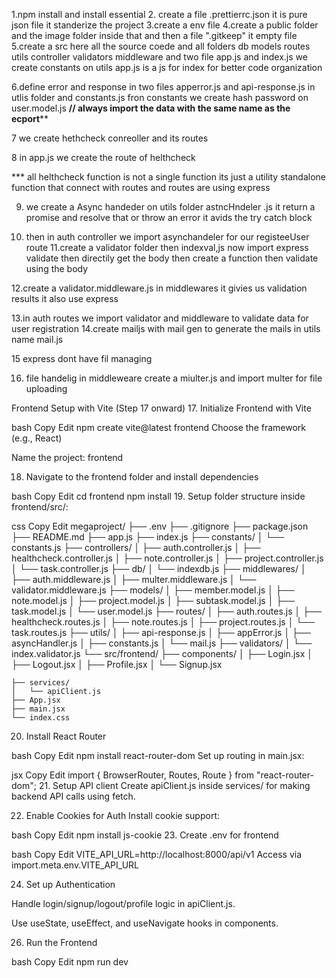 1.npm install and install essential
2. create a file .prettierrc.json
    it is pure json file
    it standerize the project 
3.create a env file
4.create a public folder and the image folder inside that  and then a file ".gitkeep"
    it empty file
5.create a src here all the source coede
    and all folders db models routes utils controller validators  middleware and  two file app.js and index.js
 we create constants on utils 
    app.js is a  js for index for better code organization

6.define error and response in two files  apperror.js and api-response.js in utlis folder and constants.js fron constants
 we create hash password on user.model.js
******************// always import the data with the same name as  the ecport********************

7 we create hethcheck conreoller and its routes 

8 in app.js we create the route of helthcheck

*** all helthcheck function is not a single function its just a utility standalone function that connect with routes and routes are using express

9. we create a Async handeder on utils folder astncHndeler .js it return a promise and resolve that or throw an error it avids the try catch block

10. then in auth controller we import asynchandeler for our registeeUser route
11.create a validator folder then indexval,js 
now import express validate then directily get the body then create a function then validate using the body

12.create a validator.middleware.js in middlewares
it givies us validation results it also use express 

13.in auth routes we import validator and middleware to validate data for user registration
14.create mailjs with mail gen to generate the mails in utils name mail.js

15 express dont have fil managing

16. file handelig in middleweare create a miulter.js and import multer for file uploading

Frontend Setup with Vite (Step 17 onward)
17. Initialize Frontend with Vite

bash
Copy
Edit
npm create vite@latest frontend
Choose the framework (e.g., React)

Name the project: frontend

18. Navigate to the frontend folder and install dependencies

bash
Copy
Edit
cd frontend
npm install
19. Setup folder structure inside frontend/src/:

css
Copy
Edit
megaproject/
├── .env
├── .gitignore
├── package.json
├── README.md
├── app.js
├── index.js
├── constants/
│   └── constants.js
├── controllers/
│   ├── auth.controller.js
│   ├── healthcheck.controller.js
│   ├── note.controller.js
│   ├── project.controller.js
│   └── task.controller.js
├── db/
│   └── indexdb.js
├── middlewares/
│   ├── auth.middleware.js
│   ├── multer.middleware.js
│   └── validator.middleware.js
├── models/
│   ├── member.model.js
│   ├── note.model.js
│   ├── project.model.js
│   ├── subtask.model.js
│   ├── task.model.js
│   └── user.model.js
├── routes/
│   ├── auth.routes.js
│   ├── healthcheck.routes.js
│   ├── note.routes.js
│   ├── project.routes.js
│   └── task.routes.js
├── utils/
│   ├── api-response.js
│   ├── appError.js
│   ├── asyncHandler.js
│   ├── constants.js
│   └── mail.js
├── validators/
│   └── index.validator.js
└── src/frontend/
    ├── components/
    │   ├── Login.jsx
    │   ├── Logout.jsx
    │   ├── Profile.jsx
    │   └── Signup.jsx
    
    ├── services/
    │   └── apiClient.js
    ├── App.jsx
    ├── main.jsx
    └── index.css

20. Install React Router

bash
Copy
Edit
npm install react-router-dom
Set up routing in main.jsx:

jsx
Copy
Edit
import { BrowserRouter, Routes, Route } from "react-router-dom";
21. Setup API client Create apiClient.js inside services/ for making backend API calls using fetch.

22. Enable Cookies for Auth Install cookie support:

bash
Copy
Edit
npm install js-cookie
23. Create .env for frontend

bash
Copy
Edit
VITE_API_URL=http://localhost:8000/api/v1
Access via import.meta.env.VITE_API_URL

24. Set up Authentication

Handle login/signup/logout/profile logic in apiClient.js.

Use useState, useEffect, and useNavigate hooks in components.




26. Run the Frontend

bash
Copy
Edit
npm run dev
